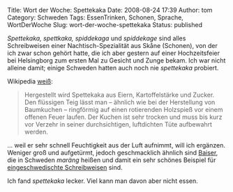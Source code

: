 Title: Wort der Woche: Spettekaka
Date: 2008-08-24 17:39
Author: tom
Category: Schweden
Tags: EssenTrinken, Schonen, Sprache, WortDerWoche
Slug: wort-der-woche-spettekaka
Status: published

*Spettekaka, spettkaka, spiddekaga* und *spiddekage* sind alles
Schreibweisen einer Nachtisch-Spezialität aus Skåne (Schonen), von der
ich zwar schon gehört hatte, die ich aber gestern auf einer
Hochzeitsfeier bei Helsingborg zum ersten Mal zu Gesicht und Zunge
bekam. Ich war nicht alleine damit; einige Schweden hatten auch noch nie
*spettekaka* probiert.

Wikipedia [weiß](http://de.wikipedia.org/wiki/Spettekaka):

> Hergestellt wird Spettekaka aus Eiern, Kartoffelstärke und Zucker. Den
> flüssigen Teig lässt man – ähnlich wie bei der Herstellung von
> Baumkuchen – ringförmig auf einen rotierenden Holzspieß vor einem
> offenen Feuer laufen. Der Kuchen ist sehr trocken und muss bis kurz
> vor Verzehr in seiner durchsichtigen, luftdichten Tüte aufbewahrt
> werden.

... weil er sehr schnell Feuchtigkeit aus der Luft aufnimmt, will ich
ergänzen. Weniger groß und aufgetürmt, jedoch geschmacklich ähnlich sind
[Baiser](http://de.wikipedia.org/wiki/Baiser), die in Schweden *maräng*
heißen und damit ein sehr schönes Beispiel für [eingeschwedischte
Schreibweisen](http://www.fiket.de/2007/07/04/schreiben-wie-mans-spricht/)
sind.

Ich fand *spettekaka* lecker. Viel kann man davon aber nicht essen.


